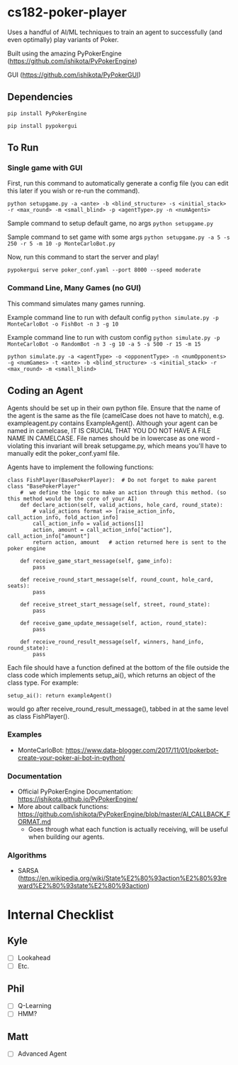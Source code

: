 # cs182-poker-player

Uses a handful of AI/ML techniques to train an agent to successfully (and even optimally) play variants of Poker.

Built using the amazing PyPokerEngine (https://github.com/ishikota/PyPokerEngine)

GUI (https://github.com/ishikota/PyPokerGUI)

## Dependencies
`pip install PyPokerEngine`

`pip install pypokergui`

## To Run
### Single game with GUI
First, run this command to automatically generate a config file (you can edit this later if you wish or re-run the command).

`python setupgame.py -a <ante> -b <blind_structure> -s <initial_stack> -r <max_round> -m <small_blind> -p <agentType>.py -n <numAgents>`

Sample command to setup default game, no args
`python setupgame.py`

Sample command to set game with some args
`python setupgame.py -a 5 -s 250 -r 5 -m 10 -p MonteCarloBot.py`


Now, run this command to start the server and play!

`pypokergui serve poker_conf.yaml --port 8000 --speed moderate`
### Command Line, Many Games (no GUI)
This command simulates many games running.

Example command line to run with default config
`python simulate.py -p MonteCarloBot -o FishBot -n 3 -g 10`

Example command line to run with custom config
`python simulate.py -p MonteCarloBot -o RandomBot -n 3 -g 10 -a 5 -s 500 -r 15 -m 15`

`python simulate.py -a <agentType> -o <opponentType> -n <numOpponents> -g <numGames> -t <ante> -b <blind_structure> -s <initial_stack> -r <max_round> -m <small_blind>`


## Coding an Agent
Agents should be set up in their own python file. Ensure that the name of the agent is the same as the file (camelCase does not have to match), e.g. exampleagent.py contains ExampleAgent(). Although your agent can be named in camelcase, IT IS CRUCIAL THAT YOU DO NOT HAVE A FILE NAME IN CAMELCASE. File names should be in lowercase as one word - violating this invariant will break setupgame.py, which means you'll have to manually edit the poker_conf.yaml file.

Agents have to implement the following functions:
~~~~
class FishPlayer(BasePokerPlayer):  # Do not forget to make parent class "BasePokerPlayer"
    #  we define the logic to make an action through this method. (so this method would be the core of your AI)
    def declare_action(self, valid_actions, hole_card, round_state):
        # valid_actions format => [raise_action_info, call_action_info, fold_action_info]
        call_action_info = valid_actions[1]
        action, amount = call_action_info["action"], call_action_info["amount"]
        return action, amount   # action returned here is sent to the poker engine

    def receive_game_start_message(self, game_info):
        pass

    def receive_round_start_message(self, round_count, hole_card, seats):
        pass

    def receive_street_start_message(self, street, round_state):
        pass

    def receive_game_update_message(self, action, round_state):
        pass

    def receive_round_result_message(self, winners, hand_info, round_state):
        pass
~~~~

Each file should have a function defined at the bottom of the file outside the class code which implements setup_ai(), which returns an object of the class type. For example:

`setup_ai(): return exampleAgent()`

would go after receive_round_result_message(), tabbed in at the same level as class FishPlayer().

### Examples
- MonteCarloBot: https://www.data-blogger.com/2017/11/01/pokerbot-create-your-poker-ai-bot-in-python/

### Documentation
- Official PyPokerEngine Documentation: https://ishikota.github.io/PyPokerEngine/
- More about callback functions: https://github.com/ishikota/PyPokerEngine/blob/master/AI_CALLBACK_FORMAT.md
    - Goes through what each function is actually receiving, will be useful when building our agents.

### Algorithms
- SARSA (https://en.wikipedia.org/wiki/State%E2%80%93action%E2%80%93reward%E2%80%93state%E2%80%93action)

# Internal Checklist
## Kyle
- [ ] Lookahead
- [ ] Etc.
## Phil
- [ ] Q-Learning
- [ ] HMM?
## Matt
- [ ] Advanced Agent
